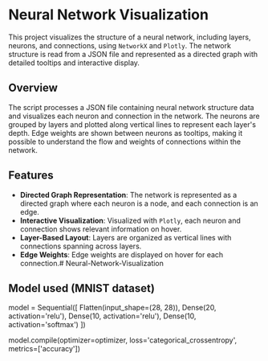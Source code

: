 # Neural Network Visualization

This project visualizes the structure of a neural network, including layers, neurons, and connections, using `NetworkX` and `Plotly`. The network structure is read from a JSON file and represented as a directed graph with detailed tooltips and interactive display.

## Overview

The script processes a JSON file containing neural network structure data and visualizes each neuron and connection in the network. The neurons are grouped by layers and plotted along vertical lines to represent each layer's depth. Edge weights are shown between neurons as tooltips, making it possible to understand the flow and weights of connections within the network.

## Features

- **Directed Graph Representation**: The network is represented as a directed graph where each neuron is a node, and each connection is an edge.
- **Interactive Visualization**: Visualized with `Plotly`, each neuron and connection shows relevant information on hover.
- **Layer-Based Layout**: Layers are organized as vertical lines with connections spanning across layers.
- **Edge Weights**: Edge weights are displayed on hover for each connection.# Neural-Network-Visualization

## Model used (MNIST dataset)
model = Sequential([
    Flatten(input_shape=(28, 28)),
    Dense(20, activation='relu'),
    Dense(10, activation='relu'),
    Dense(10, activation='softmax')
])

model.compile(optimizer=optimizer, loss='categorical_crossentropy', metrics=['accuracy'])




